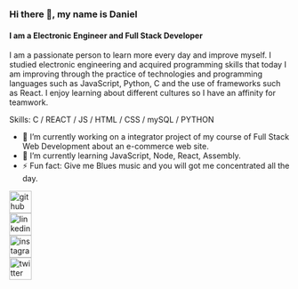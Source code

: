 ### Hi there 👋, my name is Daniel
#### I am a Electronic Engineer and Full Stack Developer

I am a passionate person to learn more every day and improve myself. I studied electronic engineering and acquired programming skills that today I am improving through the practice of technologies and programming languages ​​such as JavaScript, Python, C and the use of frameworks such as React. I enjoy learning about different cultures so I have an affinity for teamwork.

Skills: C / REACT / JS / HTML / CSS / mySQL / PYTHON

- 🔭 I’m currently working on a integrator project of my course of Full Stack Web Development about an e-commerce web site. 
- 🌱 I’m currently learning JavaScript, Node, React, Assembly. 
- ⚡ Fun fact: Give me Blues music and you will got me concentrated all the day. 


[<img src='https://cdn.jsdelivr.net/npm/simple-icons@3.0.1/icons/github.svg' alt='github' height='40'>](https://github.com/danielcorrea28)  
[<img src='https://cdn.jsdelivr.net/npm/simple-icons@3.0.1/icons/linkedin.svg' alt='linkedin' height='40'>](https://www.linkedin.com/in/daniel-santiago-correa-collazos-41375020b/)  
[<img src='https://cdn.jsdelivr.net/npm/simple-icons@3.0.1/icons/instagram.svg' alt='instagram' height='40'>](https://www.instagram.com/dscc2811/)  
[<img src='https://cdn.jsdelivr.net/npm/simple-icons@3.0.1/icons/twitter.svg' alt='twitter' height='40'>](https://twitter.com/dscc28)  


